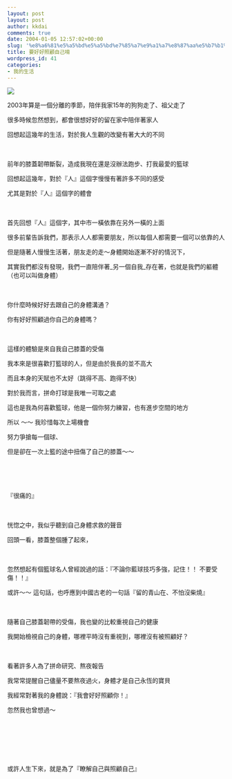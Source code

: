 ```yaml
---
layout: post
layout: post
author: kkdai
comments: true
date: 2004-01-05 12:57:02+00:00
slug: '%e8%a6%81%e5%a5%bd%e5%a5%bd%e7%85%a7%e9%a1%a7%e8%87%aa%e5%b7%b1%e5%94%b7'
title: 要好好照顧自己唷
wordpress_id: 41
categories:
- 我的生活
---
```


![](http://www.netandbooks.com/taipei/print/img/cover_ver8.gif)




2003年算是一個分離的季節，陪伴我家15年的狗狗走了、祖父走了




很多時候忽然想到，都會很想好好的留在家中陪伴著家人




回想起這幾年的生活，對於我人生觀的改變有著大大的不同




　




前年的膝蓋韌帶斷裂，造成我現在還是沒辦法跑步、打我最愛的籃球




回想起這幾年，對於『人』這個字慢慢有著許多不同的感受




尤其是對於『人』這個字的體會


<!-- more -->


　




首先回想『人』這個字，其中市一橫依靠在另外一橫的上面




很多前輩告訴我們，那表示人人都需要朋友，所以每個人都需要一個可以依靠的人




但是隨著人慢慢生活著，朋友走的走～身體開始逐漸不好的情況下，




其實我們都沒有發現，我們一直陪伴著_另一個自我_存在著，也就是我們的軀體（也可以叫做身體）




　





你什麼時候好好去跟自己的身體溝通？





你有好好照顧過你自己的身體嗎？




　




這樣的體驗是來自我自己膝蓋的受傷




我本來是很喜歡打籃球的人，但是由於我長的並不高大




而且本身的天賦也不太好（跳得不高、跑得不快）




對於我而言，拼命打球是我唯一可取之處




這也是我為何喜歡籃球，他是一個你努力練習，也有進步空間的地方




所以 ～～ 我珍惜每次上場機會




努力爭搶每一個球、




但是卻在一次上籃的途中扭傷了自己的膝蓋～～




　




　





『很痛的』




　




恍惚之中，我似乎聽到自己身體求救的聲音




回頭一看，膝蓋整個腫了起來，




　




忽然想起有個籃球名人曾經說過的話：『不論你藍球技巧多強，記住！！ 
不要受傷！！』




或許～～ 
這句話，也呼應到中國古老的一句話『留的青山在、不怕沒柴燒』




　




隨著自己膝蓋韌帶的受傷，我也變的比較重視自己的健康




我開始檢視自己的身體，哪裡平時沒有重視到，哪裡沒有被照顧好？




　




看著許多人為了拼命研究、熬夜報告




我常常提醒自己儘量不要熬夜過火，身體才是自己永恆的寶貝




我經常對著我的身體說：『我會好好照顧你！』




忽然我也曾想過～




　




　




　





或許人生下來，就是為了『瞭解自己與照顧自己』




　
